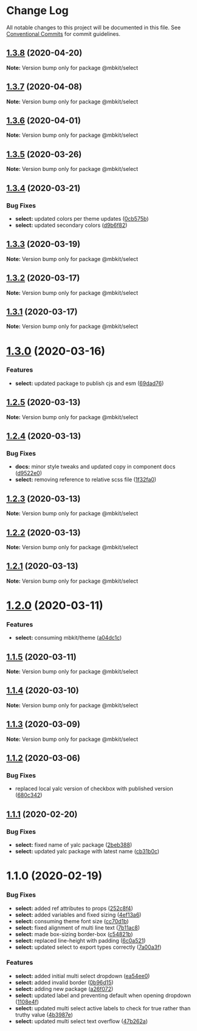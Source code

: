 # Change Log

All notable changes to this project will be documented in this file.
See [Conventional Commits](https://conventionalcommits.org) for commit guidelines.

## [1.3.8](https://github.com/mindbody/mbkit/compare/@mbkit/select@1.3.7...@mbkit/select@1.3.8) (2020-04-20)

**Note:** Version bump only for package @mbkit/select





## [1.3.7](https://github.com/mindbody/mbkit/compare/@mbkit/select@1.3.6...@mbkit/select@1.3.7) (2020-04-08)

**Note:** Version bump only for package @mbkit/select





## [1.3.6](https://github.com/mindbody/design-system/compare/@mbkit/select@1.3.5...@mbkit/select@1.3.6) (2020-04-01)

**Note:** Version bump only for package @mbkit/select





## [1.3.5](https://github.com/mindbody/design-system/compare/@mbkit/select@1.3.4...@mbkit/select@1.3.5) (2020-03-26)

**Note:** Version bump only for package @mbkit/select





## [1.3.4](https://github.com/mindbody/design-system/compare/@mbkit/select@1.3.3...@mbkit/select@1.3.4) (2020-03-21)


### Bug Fixes

* **select:** updated colors per theme updates ([0cb575b](https://github.com/mindbody/design-system/commit/0cb575b3a2633566464d535d8264e9bce8de89d8))
* **select:** updated secondary colors ([d9b6f82](https://github.com/mindbody/design-system/commit/d9b6f829a281d866a342750b4273801ddb2b82d5))





## [1.3.3](https://github.com/mindbody/design-system/compare/@mbkit/select@1.3.2...@mbkit/select@1.3.3) (2020-03-19)

**Note:** Version bump only for package @mbkit/select





## [1.3.2](https://github.com/mindbody/mbkit/compare/@mbkit/select@1.3.1...@mbkit/select@1.3.2) (2020-03-17)

**Note:** Version bump only for package @mbkit/select





## [1.3.1](https://github.com/mindbody/design-system/compare/@mbkit/select@1.3.0...@mbkit/select@1.3.1) (2020-03-17)

**Note:** Version bump only for package @mbkit/select





# [1.3.0](https://github.com/mindbody/design-system/compare/@mbkit/select@1.2.5...@mbkit/select@1.3.0) (2020-03-16)


### Features

* **select:** updated package to publish cjs and esm ([69dad76](https://github.com/mindbody/design-system/commit/69dad76ab2b7d0fe20dfd2552fc87bd3acb833b7))





## [1.2.5](https://github.com/mindbody/design-system/compare/@mbkit/select@1.2.4...@mbkit/select@1.2.5) (2020-03-13)

**Note:** Version bump only for package @mbkit/select





## [1.2.4](https://github.com/mindbody/design-system/compare/@mbkit/select@1.2.3...@mbkit/select@1.2.4) (2020-03-13)


### Bug Fixes

* **docs:** minor style tweaks and updated copy in component docs ([d9522e0](https://github.com/mindbody/design-system/commit/d9522e0f1470800e3103793208e24a84739a5888))
* **select:** removing reference to relative scss file ([1f32fa0](https://github.com/mindbody/design-system/commit/1f32fa0d5b0d5bdecc677832e68751a9741b6adc))





## [1.2.3](https://github.com/mindbody/design-system/compare/@mbkit/select@1.2.2...@mbkit/select@1.2.3) (2020-03-13)

**Note:** Version bump only for package @mbkit/select





## [1.2.2](https://github.com/mindbody/design-system/compare/@mbkit/select@1.2.1...@mbkit/select@1.2.2) (2020-03-13)

**Note:** Version bump only for package @mbkit/select





## [1.2.1](https://github.com/mindbody/design-system/compare/@mbkit/select@1.2.0...@mbkit/select@1.2.1) (2020-03-13)

**Note:** Version bump only for package @mbkit/select





# [1.2.0](https://github.com/mindbody/design-system/compare/@mbkit/select@1.1.5...@mbkit/select@1.2.0) (2020-03-11)


### Features

* **select:** consuming mbkit/theme ([a04dc1c](https://github.com/mindbody/design-system/commit/a04dc1c136a56b54acb5818ae244f16b4c7b999a))





## [1.1.5](https://github.com/mindbody/design-system/compare/@mbkit/select@1.1.4...@mbkit/select@1.1.5) (2020-03-11)

**Note:** Version bump only for package @mbkit/select





## [1.1.4](https://github.com/mindbody/design-system/compare/@mbkit/select@1.1.3...@mbkit/select@1.1.4) (2020-03-10)

**Note:** Version bump only for package @mbkit/select





## [1.1.3](https://github.com/mindbody/design-system/compare/@mbkit/select@1.1.2...@mbkit/select@1.1.3) (2020-03-09)

**Note:** Version bump only for package @mbkit/select





## [1.1.2](https://github.com/mindbody/design-system/compare/@mbkit/select@1.1.1...@mbkit/select@1.1.2) (2020-03-06)


### Bug Fixes

* replaced local yalc version of checkbox with published version ([680c342](https://github.com/mindbody/design-system/commit/680c34272f3eb1aa086644e8b3d89ab140cb0032))





## [1.1.1](https://github.com/mindbody/design-system/compare/@mbkit/select@1.1.0...@mbkit/select@1.1.1) (2020-02-20)


### Bug Fixes

* **select:** fixed name of yalc package ([2beb388](https://github.com/mindbody/design-system/commit/2beb3880e61abdef710c5c9e4f8fca0d9c0b2734))
* **select:** updated yalc package with latest name ([cb31b0c](https://github.com/mindbody/design-system/commit/cb31b0c5f5ca1dc94fdb3b5483a478ccbd46f706))





# 1.1.0 (2020-02-19)


### Bug Fixes

* **select:** added ref attributes to props ([252c8f4](https://github.com/mindbody/design-system/commit/252c8f4700a3f5a0a033cb81de3dd68633b2102c))
* **select:** added variables and fixed sizing ([4ef13a6](https://github.com/mindbody/design-system/commit/4ef13a6587bb39ef47c68e58001af6b6a3877daf))
* **select:** consuming theme font size ([cc70d1b](https://github.com/mindbody/design-system/commit/cc70d1b7ce5ba80b9a7c9b0aba7de3dc788a81ca))
* **select:** fixed alignment of multi line text ([7b11ac8](https://github.com/mindbody/design-system/commit/7b11ac82685081002ac2111cac842b5b8abcb6da))
* **select:** made box-sizing border-box ([c54821b](https://github.com/mindbody/design-system/commit/c54821bc21ab7e4addeb8a13fbe9d73aaef62cdc))
* **select:** replaced line-height with padding ([6c0a521](https://github.com/mindbody/design-system/commit/6c0a5211e2d09833e2c903660d15d00fdcc080b3))
* **select:** updated select to export types correctly ([7a00a3f](https://github.com/mindbody/design-system/commit/7a00a3f4e8ff9a91e297a949cddb5c8144f3e9a8))


### Features

* **select:** added initial multi select dropdown ([ea54ee0](https://github.com/mindbody/design-system/commit/ea54ee0ad3336b17d710bb25ea68ed3b29f0cf4c))
* **select:** added invalid border ([0b96d15](https://github.com/mindbody/design-system/commit/0b96d15ed5c1244fe9e08f4846ef98b9411a7bb7))
* **select:** adding new package ([a26f072](https://github.com/mindbody/design-system/commit/a26f072a996267315eb3676fa6394d2ef859e1c3))
* **select:** updated label and preventing default when opening dropdown ([1108e4f](https://github.com/mindbody/design-system/commit/1108e4f1bd8ba046c2d35cb687b7dfe8971915e2))
* **select:** updated multi select active labels to check for true rather than truthy value ([4b3987e](https://github.com/mindbody/design-system/commit/4b3987ec6610a1fa046d547e64a621c51aa8df7b))
* **select:** updated multi select text overflow ([47b262a](https://github.com/mindbody/design-system/commit/47b262ad0dd78ea5d172a8be95a34a8fb243db6b))
